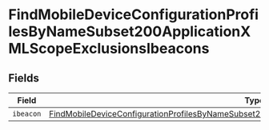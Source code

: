 # FindMobileDeviceConfigurationProfilesByNameSubset200ApplicationXMLScopeExclusionsIbeacons


## Fields

| Field                                                                                                                                                                                                                           | Type                                                                                                                                                                                                                            | Required                                                                                                                                                                                                                        | Description                                                                                                                                                                                                                     |
| ------------------------------------------------------------------------------------------------------------------------------------------------------------------------------------------------------------------------------- | ------------------------------------------------------------------------------------------------------------------------------------------------------------------------------------------------------------------------------- | ------------------------------------------------------------------------------------------------------------------------------------------------------------------------------------------------------------------------------- | ------------------------------------------------------------------------------------------------------------------------------------------------------------------------------------------------------------------------------- |
| `ibeacon`                                                                                                                                                                                                                       | [FindMobileDeviceConfigurationProfilesByNameSubset200ApplicationXMLScopeExclusionsIbeaconsIbeacon](../../models/operations/findmobiledeviceconfigurationprofilesbynamesubset200applicationxmlscopeexclusionsibeaconsibeacon.md) | :heavy_minus_sign:                                                                                                                                                                                                              | N/A                                                                                                                                                                                                                             |